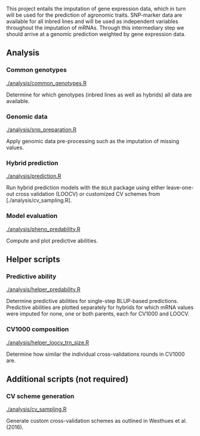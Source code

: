 This project entails the imputation of gene expression data, which in turn will
be used for the prediction of agronomic traits.
SNP-marker data are available for all inbred lines and will be used as
independent variables throughout the imputation of mRNAs.
Through this intermediary step we should arrive at a genomic prediction
weighted by gene expression data.


## Analysis
### Common genotypes
[./analysis/common_genotypes.R](./analysis/common_genotypes.R)

Determine for which genotypes (inbred lines as well as hybrids) all data are
available.

### Genomic data
[./analysis/snp_preparation.R](./analysis/snp_preparation.R)

Apply genomic data pre-processing such as the imputation of missing values.

### Hybrid prediction
[./analysis/prediction.R](./analysis/prediction.R)

Run hybrid prediction models with the `BGLR` package using either leave-one-out
cross validation (LOOCV) or customized CV schemes from 
[./analysis/cv_sampling.R].


### Model evaluation
[./analysis/pheno_predability.R](./analysis/pheno_predability.R)

Compute and plot predictive abilities.




## Helper scripts
### Predictive ability
[./analysis/helper_predability.R](./analysis/helper_predability.R)

Determine predictive abilities for single-step BLUP-based predictions.
Predictive abilities are plotted separately for hybrids for which mRNA values
were imputed for none, one or both parents, each for CV1000 and LOOCV.

### CV1000 composition
[./analysis/helper_loocv_trn_size.R](./analysis/helper_loocv_trn_size.R)

Determine how similar the individual cross-validations rounds in CV1000 are.




## Additional scripts (not required)
### CV scheme generation
[./analysis/cv_sampling.R](./analysis/cv_sampling.R)

Generate custom cross-validation schemes as outlined in Westhues et al. (2016).



